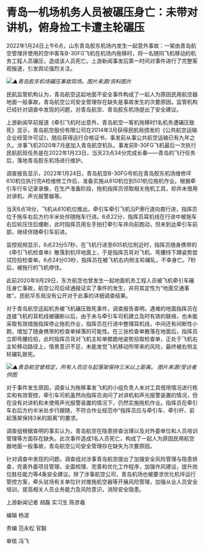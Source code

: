 # 青岛一机场机务人员被碾压身亡：未带对讲机，俯身捡工卡遭主轮碾压

2022年1月24日上午6点，山东青岛胶东机场内发生一起意外事故：一架由青岛航空管理并使用的空中客车B-30FG飞机在机场内拖移时，将一名随同飞机移动的机务工程人员碾压，造成该人员死亡。上游新闻事发后第一时间对事件进行了完整客观报道，引发舆论强烈关注。

![](https://inews.gtimg.com/newsapp_bt/0/15596911181/1000)_▲青岛胶东机场碾压事故现场。图片来源/资料图片_

民航监管机构认为，青岛航空这起地面不安全事件构成了一起人为原因民用航空器地面一般事故，青岛航空公司安全管理存在缺失是事故发生的次要原因。监管机构已经针对调查中发现的问题，对青岛航空、青岛胶东机场提出了安全建议。

上游新闻早前报道《牵引飞机时出意外，青岛航空一客机拖移时1名机务遭碾压致死》显示，青岛航空股份有限公司在2014年3月获得民航局颁发的《公共航空运输企业经营许可证》，随后获得运行合格证书，事发前从事公共航空运输已有九年之久。涉事飞机2020年7月底加入青岛航空机队，事发前B-30FG飞机最后一次执行民航航班任务是在2022年1月23日，当天23点34分完成长春——青岛的飞行任务后，落地青岛胶东机场进行维护。

调查报告显示，2022年1月24日，青岛航空B-30FG号机在青岛胶东机场维修坪610机位执行完A检维修工作后，准备实施从610机位到501机位拖机作业。根据牵引车行车记录录像，在生产准备阶段，拖机指挥员领取相关拖机工具，却并未借用对讲机、声光报警器等。

当天6点18分，飞机从610机位推出，牵引车牵引飞机沿P滑行道向南行进，指挥员位于拖车右后方约半米处伴随拖车行进。6点22分，指挥员耳机线在行进中被拖车右后轮压住后绷断，此时指挥员用左手拍打牵引车并向前跑动，但未到达牵引车前部，继续伴随牵引车前进。

监控视频显示，6点23分57秒，在飞机行进至605机位附近时，指挥员随身携带的《牵引飞机检查单》散落到机坪地面上，于是指挥员背对飞机、弯腰持下蹲姿势尝试捡拾检查单。6点24分03秒，指挥员在被飞机右内侧主轮碾轧，不幸身亡。7秒后，被拖行的飞机停住。

此前2020年9月29日，东方航空也曾发生一起地面机务工程人员被飞机牵引车碾压身亡事故，航空公司后续通报证实了事件的发生，并将其定性为“地面交通事故”。民航华东局没有公开对于此事的详细调查结果。

对于青岛航空这起机务被飞机碾压致死事件，调查报告查明，遇难的地面指挥员在连接飞机的耳机线被碾断以后，由于未与牵引车司机建立及时有效的联络，也未能采取有效措施指挥停止拖机作业，指挥员在行进中整理耳机线，中间还有间断性小跑，增加了随身携带的检查单掉落的可能性。在三张检查单散落在地面后，指挥员立即弯腰捡拾，此时指挥员背对飞机主轮单膝跪地姿势拾取检查单，正处于飞机右主轮移动路径上，情景意识不足，未能发觉飞机移动所带来的风险，最终被右侧主轮碾轧致死。

![](https://inews.gtimg.com/newsapp_bt/0/15596911183/1000)_▲青岛航空曾规定，所有人员应与起落架保持三米以上距离。
图片来源/受访者供图_

对于事件发生原因，调查认为拖移事发飞机的小组负责人未对工具借用情况进行核实和有效管控，牵引车司机虽然向指挥员询问了对讲机和声光报警装置的情况，但在没有对讲机和未使用声光报警装置的情况下，仍然实施拖机作业。指挥员在牵引车右后方约半米处步行跟随，不符合作业规范中“指挥员应与牵引车、牵引杆、前起落架保持3米的距离”的要求。

调查组根据查明的事实认为，青岛航空在隐患排查治理以及对外委单位和人员培训管理等方面存在缺失。此次事件造成1名人员死亡，构成了一起人为原因民用航空器地面一般事故，青岛航空公司安全管理存在缺失为次要原因。

针对调查中发现的问题，调查组对涉事青岛航空提出了加强安全风险管理与隐患排查，完善外委项目管理，全面梳理、完善和优化工作程序，加强作风建设，提升岗位胜任能力等4条安全建议。除了涉事航空公司，青岛机场也被要求优化机坪运行管控方案，牵头驻场有关单位针对推拖航空器等开展风险管理，加强从业人员安全培训，提高相关人员业务能力及风险意识，消除安全隐患。

上游新闻记者 胡磊 实习生 陈彦羲

编辑 杨波

责编 范永松 官毅

审核 冯飞

